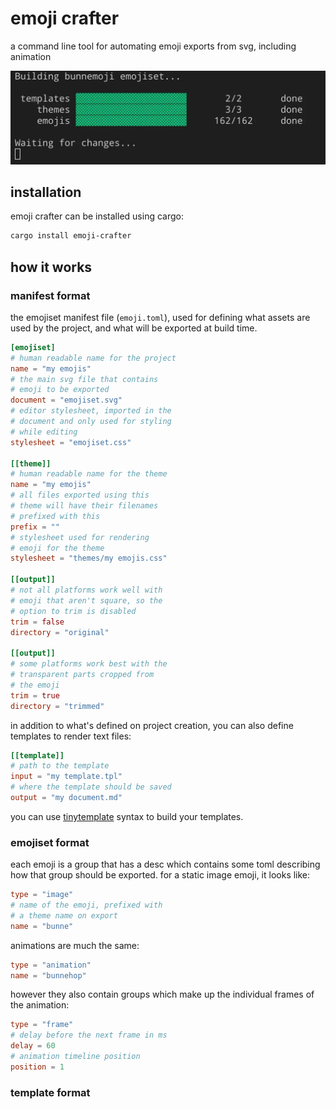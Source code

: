 # emoji crafter

a command line tool for automating emoji exports from svg, including animation

<img src="demo.webp">


## installation

emoji crafter can be installed using cargo:

```sh
cargo install emoji-crafter
```


## how it works
### manifest format

the emojiset manifest file (`emoji.toml`), used for defining what assets are used by the project, and what will be exported at build time.

```toml
[emojiset]
# human readable name for the project
name = "my emojis"
# the main svg file that contains
# emoji to be exported
document = "emojiset.svg"
# editor stylesheet, imported in the
# document and only used for styling
# while editing
stylesheet = "emojiset.css"

[[theme]]
# human readable name for the theme
name = "my emojis"
# all files exported using this
# theme will have their filenames
# prefixed with this
prefix = ""
# stylesheet used for rendering
# emoji for the theme
stylesheet = "themes/my emojis.css"

[[output]]
# not all platforms work well with
# emoji that aren't square, so the
# option to trim is disabled
trim = false
directory = "original"

[[output]]
# some platforms work best with the
# transparent parts cropped from
# the emoji
trim = true
directory = "trimmed"
```

in addition to what's defined on project creation, you can also define templates to render text files:

```toml
[[template]]
# path to the template
input = "my template.tpl"
# where the template should be saved
output = "my document.md"
```

you can use <a href="https://docs.rs/tinytemplate/latest/tinytemplate/syntax/index.html">tinytemplate</a> syntax to build your templates.

### emojiset format

each emoji is a group that has a desc which contains some toml describing how that group should be exported. for a static image emoji, it looks like:

```toml
type = "image"
# name of the emoji, prefixed with
# a theme name on export
name = "bunne"
```

animations are much the same:

```toml
type = "animation"
name = "bunnehop"
```

however they also contain groups which make up the individual frames of the animation:

```toml
type = "frame"
# delay before the next frame in ms
delay = 60
# animation timeline position
position = 1
```


### template format

